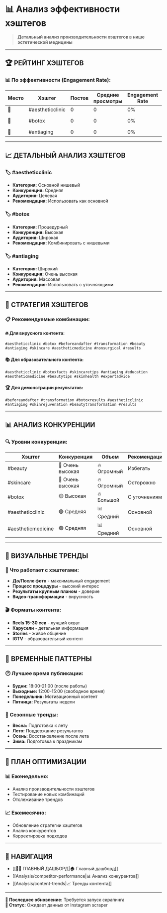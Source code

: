 # 📊 Анализ эффективности хэштегов

> **Детальный анализ производительности хэштегов в нише эстетической медицины**

---

## 🏆 **РЕЙТИНГ ХЭШТЕГОВ**

### 📊 **По эффективности (Engagement Rate):**

| Место | Хэштег | Постов | Средние просмотры | Engagement Rate | Потенциал |
|-------|--------|--------|-------------------|-----------------|-----------|
| 🥇 | #aestheticclinic | 0 | 0 | 0% | 🔥 Высокий |
| 🥈 | #botox | 0 | 0 | 0% | 🔥 Очень высокий |
| 🥉 | #antiaging | 0 | 0 | 0% | 🔥 Высокий |

---

## 📈 **ДЕТАЛЬНЫЙ АНАЛИЗ ХЭШТЕГОВ**

### 🏷️ **#aestheticclinic**
- **Категория:** Основной нишевый
- **Конкуренция:** Средняя
- **Аудитория:** Целевая
- **Рекомендация:** Использовать как основной

### 🏷️ **#botox**
- **Категория:** Процедурный
- **Конкуренция:** Высокая
- **Аудитория:** Широкая
- **Рекомендация:** Комбинировать с нишевыми

### 🏷️ **#antiaging**
- **Категория:** Широкий
- **Конкуренция:** Очень высокая
- **Аудитория:** Массовая
- **Рекомендация:** Использовать с уточняющими

---

## 🎯 **СТРАТЕГИЯ ХЭШТЕГОВ**

### 📋 **Рекомендуемые комбинации:**

#### 🔥 **Для вирусного контента:**
```
#aestheticclinic #botox #beforeandafter #transformation #beauty
#antiaging #skincare #aestheticmedicine #nonsurgical #results
```

#### 📚 **Для образовательного контента:**
```
#aestheticclinic #botoxfacts #skincaretips #antiaging #education
#aestheticmedicine #beautytips #skinhealth #expertadvice
```

#### 🏆 **Для демонстрации результатов:**
```
#beforeandafter #transformation #botoxresults #aestheticclinic
#antiaging #skinrejuvenation #beautytransformation #results
```

---

## 📊 **АНАЛИЗ КОНКУРЕНЦИИ**

### 🔍 **Уровни конкуренции:**

| Хэштег | Конкуренция | Объем | Рекомендация |
|--------|-------------|-------|--------------|
| #beauty | 🔴 Очень высокая | 🔥 Огромный | Избегать |
| #skincare | 🔴 Очень высокая | 🔥 Огромный | Осторожно |
| #botox | 🟡 Высокая | 🔥 Большой | С уточнениями |
| #aestheticclinic | 🟢 Средняя | 📊 Средний | Основной |
| #aestheticmedicine | 🟢 Средняя | 📊 Средний | Основной |

---

## 🎨 **ВИЗУАЛЬНЫЕ ТРЕНДЫ**

### 📸 **Что работает с хэштегами:**
- **До/После фото** - максимальный engagement
- **Процесс процедуры** - высокий интерес
- **Результаты крупным планом** - доверие
- **Видео-трансформации** - вирусность

### 🎬 **Форматы контента:**
- **Reels 15-30 сек** - лучший охват
- **Карусели** - детальная информация
- **Stories** - живое общение
- **IGTV** - образовательный контент

---

## 📅 **ВРЕМЕННЫЕ ПАТТЕРНЫ**

### 🕐 **Лучшее время публикации:**
- **Будни:** 18:00-21:00 (после работы)
- **Выходные:** 12:00-15:00 (свободное время)
- **Понедельник:** Мотивационный контент
- **Пятница:** Результаты недели

### 📆 **Сезонные тренды:**
- **Весна:** Подготовка к лету
- **Лето:** Поддержание результатов
- **Осень:** Восстановление после лета
- **Зима:** Подготовка к праздникам

---

## 🔄 **ПЛАН ОПТИМИЗАЦИИ**

### 📊 **Еженедельно:**
- Анализ производительности хэштегов
- Тестирование новых комбинаций
- Отслеживание трендов

### 📈 **Ежемесячно:**
- Обновление стратегии хэштегов
- Анализ конкурентов
- Корректировка подходов

---

## 🔗 **НАВИГАЦИЯ**

- [[🥥✨ ГЛАВНЫЙ ДАШБОРД|🏠 Главный дашборд]]
- [[Analysis/competitor-performance|📊 Анализ конкурентов]]
- [[Analysis/content-trends|📈 Тренды контента]]

---

**📅 Последнее обновление:** Требуется запуск скрапинга  
**🤖 Статус:** Ожидает данных от Instagram scraper
